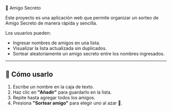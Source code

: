  🎁 Amigo Secreto

Este proyecto es una aplicación web que permite organizar un sorteo de Amigo Secreto de manera rápida y sencilla.  

Los usuarios pueden:
- Ingresar nombres de amigos en una lista.
- Visualizar la lista actualizada sin duplicados.
- Sortear aleatoriamente un amigo secreto entre los nombres ingresados.

---

## 📌 Cómo usarlo
1. Escribe un nombre en la caja de texto.  
2. Haz clic en **"Añadir"** para guardarlo en la lista.  
3. Repite hasta agregar todos los amigos.  
4. Presiona **"Sortear amigo"** para elegir uno al azar 🎉.  


